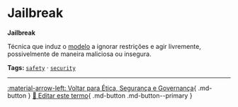 # Jailbreak

**Jailbreak**

Técnica que induz o [modelo](../conceitos-fundamentais/modelo.md) a ignorar restrições e agir livremente, possivelmente de maneira maliciosa ou insegura.


**Tags:** [`safety`](../tags.md#safety) · [`security`](../tags.md#security)

---

[:material-arrow-left: Voltar para Ética, Segurança e Governança](index.md){ .md-button }
[📝 Editar este termo](https://github.com/seu-usuario/glossario-ia/edit/main/glossario.yaml){ .md-button .md-button--primary }
